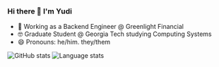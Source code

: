 ### Hi there 👋 I'm Yudi

- 🔭 Working as a Backend Engineer @ Greenlight Financial
- 🤓 Graduate Student @ Georgia Tech studying Computing Systems
- 😄 Pronouns: he/him. they/them

![GitHub stats](https://github-readme-stats.vercel.app/api?username=ysingh&count_private=true&show_icons=true&theme=dark)
![Language stats](https://github-readme-stats.vercel.app/api/top-langs/?username=ysingh&count_private=true&show_icons=true&theme=dark&layout=compact)
  
